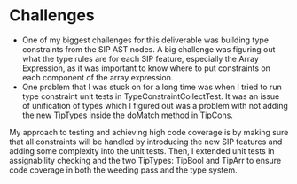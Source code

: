 # Challenges
- One of my biggest challenges for this deliverable was building type constraints from the SIP AST nodes. A big challenge was figuring out what the type rules are for each SIP feature, especially the Array Expression, as it was important to know where to put constraints on each component of the array expression.
- One problem that I was stuck on for a long time was when I tried to run type constraint unit tests in TypeConstraintCollectTest. It was an issue of unification of types which I figured out was a problem with not adding the new TipTypes inside the doMatch method in TipCons.  

My approach to testing and achieving high code coverage is by making sure that all constraints will be handled by introducing the new SIP features and adding some complexity into the unit tests. Then, I extended unit tests in assignability checking and the two TipTypes: TipBool and TipArr to ensure code coverage in both the weeding pass and the type system.

